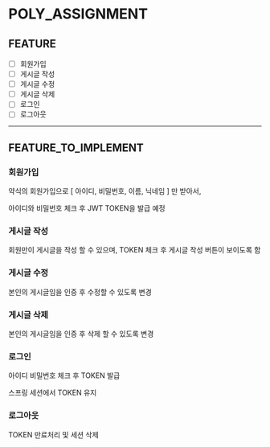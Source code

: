 # POLY_ASSIGNMENT

## FEATURE
* [ ] 회원가입
* [ ] 게시글 작성
* [ ] 게시글 수정
* [ ] 게시글 삭제
* [ ] 로그인
* [ ] 로그아웃

---

## FEATURE_TO_IMPLEMENT

### 회원가입

약식의 회원가입으로 [ 아이디, 비밀번호, 이름, 닉네임 ] 만 받아서,

아이디와 비밀번호 체크 후 JWT TOKEN을 발급 예정

### 게시글 작성

회원만이 게시글을 작성 할 수 있으며, TOKEN 체크 후 게시글 작성 버튼이 보이도록 함

### 게시글 수정

본인의 게시글임을 인증 후 수정할 수 있도록 변경

### 게시글 삭제

본인의 게시글임을 인증 후 삭제 할 수 있도록 변경

### 로그인

아이디 비밀번호 체크 후 TOKEN 발급

스프링 세션에서 TOKEN 유지

### 로그아웃

TOKEN 만료처리 및 세션 삭제
